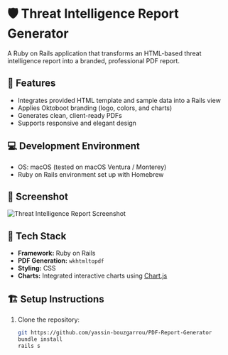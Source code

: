 # 🛡️ Threat Intelligence Report Generator

A Ruby on Rails application that transforms an HTML-based threat intelligence report into a branded, professional PDF report.

## 🚀 Features

- Integrates provided HTML template and sample data into a Rails view
- Applies Oktoboot branding (logo, colors, and charts)
- Generates clean, client-ready PDFs
- Supports responsive and elegant design

## 💻 Development Environment

- OS: macOS (tested on macOS Ventura / Monterey)
- Ruby on Rails environment set up with Homebrew

## 📸 Screenshot


![Threat Intelligence Report Screenshot](app/assets/images/5a7fc83c-6226-4f92-bc75-2f2fd07c9b33.png)

## 🧰 Tech Stack

- **Framework:** Ruby on Rails
- **PDF Generation:** `wkhtmltopdf`
- **Styling:** CSS
- **Charts:**  Integrated interactive charts using [Chart.js](https://www.chartjs.org/)

## 🏗️ Setup Instructions

1. Clone the repository:
   ```bash
   git https://github.com/yassin-bouzgarrou/PDF-Report-Generator
   bundle install
   rails s

   

   

